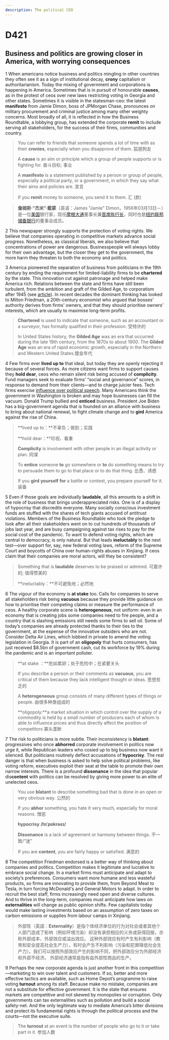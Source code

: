 ```yaml
---
description: The political CEO
---
```


# D421 

## Business and politics are growing closer in America, with worrying consequences

 

1 When americans notice business and politics mingling in other countries they often see it as a sign of institutional decay, **crony** capitalism or authoritarianism. Today the mixing of government and corporations is happening in America. Sometimes that is in pursuit of honourable **causes**, as in the protest of ceos over new laws restricting voting in Georgia and other states. Sometimes it is visible in the statesman-ceo: the latest **manifesto** from Jamie Dimon, boss of JPMorgan Chase, pronounces on military procurement and criminal justice among many other weighty concerns. Most broadly of all, it is reflected in how the Business Roundtable, a lobbying group, has extended the corporate **remit** to include serving all stakeholders, for the success of their firms, communities and country.

> You can refer to friends that someone spends a lot of time with as their **cronies**, especially when you disapprove of them. 狐朋狗友
>
> A **cause** is an aim or principle which a group of people supports or is fighting for. 奋斗目标; 事业
>
> A **manifesto** is a statement published by a person or group of people, especially a political party, or a government, in which they say what their aims and policies are. 宣言
>
> If you **remit** money to someone, you send it to them. 汇 (款)

> **詹姆斯·“杰米”·戴蒙**（英语：James "Jamie" Dimon，1956年03月13日－）是一位[美国](https://zh.wikipedia.org/wiki/美国)银行家，现任[摩根大通](https://zh.wikipedia.org/wiki/摩根大通)董事长兼[首席执行长](https://zh.wikipedia.org/wiki/首席執行長)，同时也是[纽约联邦储备银行](https://zh.wikipedia.org/wiki/紐約聯邦儲備銀行)的董事会成员。

 

2 This newspaper strongly supports the protection of voting rights. We believe that companies operating in competitive markets advance social progress. Nonetheless, as classical liberals, we also believe that concentrations of power are dangerous. Businesspeople will always lobby for their own advantage, but the closer they get to the government, the more harm they threaten to both the economy and politics.

 

3 America pioneered the separation of business from politicians in the 19th century by ending the requirement for limited-liability firms to be **chartered** by the state. This innovation cut against patronage and helped make America rich. Relations between the state and firms have still been turbulent, from the ambition and graft of the Gilded Age, to corporatism after 1945 (see [article](https://www.economist.com/business/2021/04/14/ceo-activism-in-america-is-risky-business)). In recent decades the dominant thinking has looked to Milton Friedman, a 20th-century economist who argued that bosses’ authority derives from firms’ owners, and that they should prioritise owners’ interests, which are usually to maximise long-term profits.

> **Chartered** is used to indicate that someone, such as an accountant or a surveyor, has formally qualified in their profession. 受特许的
>
> In United States history, the **Gilded Age** was an era that occurred during the late 19th century, from the 1870s to about 1900. The **Gilded Age** was an era of rapid economic growth, especially in the Northern and Western United States.镀金年代

 

4 Few firms ever **lived up to** that ideal, but today they are openly rejecting it because of several forces. As more citizens want firms to support causes they **hold dear**, ceos who remain silent risk being accused of **complicity**. Fund managers seek to evaluate firms’ “social and governance” scores, in response to demand from their clients—and to charge juicier fees. Tech firms exercise [influence over political speech](https://www.economist.com/united-states/2021/04/15/will-facebooks-supreme-court-reinstate-donald-trumps-account). Many Americans think the government in Washington is broken and may hope businesses can fill the vacuum. Donald Trump bullied and **enticed** business. President Joe Biden has a big-government agenda that is founded on an alliance with business to bring about national renewal, to fight climate change and to **gird** America against the rise of China.

> **lived up to：**不辜负；做到；实践
>
> **hold dear：**珍视、看重
>
> **Complicity** is involvement with other people in an illegal activity or plan. 同谋
>
> To **entice** someone **to** go somewhere or **to** do something means to try to persuade them to go to that place or to do that thing. 怂恿、诱惑
>
> If you **gird** **yourself** **for** a battle or contest, you prepare yourself for it. 装备

 

5 Even if those goals are individually **laudable**, all this amounts to a shift in the role of business that brings underappreciated risks. One is of a display of hypocrisy that discredits everyone. Many socially conscious investment funds are stuffed with the shares of tech giants accused of antitrust violations. Members of the Business Roundtable who took the pledge to look after all their stakeholders went on to cut hundreds of thousands of jobs last year, and are busy campaigning against tax rises to pay for the social cost of the pandemic. To want to defend voting rights, which are central to democracy, is only natural. But that leads **ineluctably** to the next test—over support for, say, new federal voting laws, reform of the Supreme Court and boycotts of China over human-rights abuses in Xinjiang. If ceos claim that their companies are moral actors, will they be consistent?

> Something that is **laudable** deserves to be praised or admired. 可嘉许的; 值得赞美的
>
> **ineluctably：**不可避免地；必然地

  

6 The vigour of the economy is **at stake** too. Calls for companies to serve all stakeholders risk being **vacuous** because they provide little guidance on how to prioritise their competing claims or measure the performance of ceos. A healthy corporate scene is **heterogeneous**, not uniform: even in an economy that is creating jobs some companies need to fire people, and a country that is slashing emissions still needs some firms to sell oil. Some of today’s companies are already protected thanks to their ties to the government, at the expense of the innovative outsiders who are not. Consider Delta Air Lines, which lobbied in private to amend the voting legislation in Georgia. It is part of an **oligopoly** that hurts consumers, has just received $8.5bn of government cash, cut its workforce by 19% during the pandemic and is an important polluter.

> **at stake ：**危如累卵；处于危险中；在紧要关头
>
> If you describe a person or their comments as **vacuous**, you are critical of them because they lack intelligent thought or ideas. 思想贫乏的
>
> A **heterogeneous** group consists of many different types of things or people. 由很多种类组成的
>
> **oligopoly:**a market situation in which control over the supply of a commodity is held by a small number of producers each of whom is able to influence prices and thus directly affect the position of competitors 寡头垄断

 

7 The risk to politicians is more subtle. Their inconsistency is **blatant**: progressives who once **abhorred** corporate involvement in politics now urge it, while Republican leaders who cosied up to big business now want it silenced. But politicians routinely deflect accusations of **hypocrisy**. The real danger is that when business is asked to help solve political problems, like voting reform, executives exploit their seat at the table to promote their own narrow interests. There is a profound **dissonance** in the idea that popular dis**content** with politics can be resolved by giving more power to an elite of unelected ceos.

> You use **blatant** to describe something bad that is done in an open or very obvious way. 公然的
>
> If you **abhor** something, you hate it very much, especially for moral reasons. 憎恶
>
> **hypocrisy** **/hɪˈpɒkrəsɪ/**
>
> **Dissonance** is a lack of agreement or harmony between things. 不一致/“迷”
>
> If you are **content**, you are fairly happy or satisfied. 满意的

 

8 The competition Friedman endorsed is a better way of thinking about companies and politics. Competition makes it legitimate and lucrative to embrace social change. In a market firms must anticipate and adapt to society’s preferences. Consumers want more humane and less wasteful products, so firms are innovating to provide them, from Beyond Meat to Tesla, in turn forcing McDonald's and General Motors to adapt. In order to recruit the best staff, firms increasingly need open and diverse cultures. And to thrive in the long-term, companies must anticipate how laws on **externalities** will change as public opinion shifts. Few capitalists today would make lasting investments based on an assumption of zero taxes on carbon emissions or supplies from labour camps in Xinjiang.

>  外部性（英語：**Externality**）是指个体经济单位的行为对社会或者其他个人部门造成了影响（例如环境污染）却没有承担相应的义务或获得回报，亦称外部成本、外部效应或溢出效应。 这种外部效应有时产生有利影响（教育和安全提高社会生产力），有时会产生不利影响（污染和犯罪降低社会生产力）。我们可以按照外部效应产生的影响不同，把外部效应分为外部经济和外部不经济。 外部经济通常是指有益外部性商品的生产。

 

9 Perhaps the new corporate agenda is just another front in this competition—marketing to win over talent and customers. If so, better and more effective tactics are available, such as Home Depot’s programme to raise voting **turnout** among its staff. Because make no mistake, companies are not a substitute for effective government. It is the state that ensures markets are competitive and not skewed by monopolies or corruption. Only governments can tax externalities such as pollution and build a social safety-net. And the only legitimate way to mediate America’s bitter divisions and protect its fundamental rights is through the political process and the courts—not the executive suite. 

> The **turnout** at an event is the number of people who go to it or take part in it. 参加人数

 